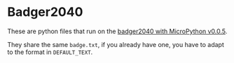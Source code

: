 Badger2040
==========

These are python files that run on the [badger2040 with MicroPython v0.0.5](https://github.com/pimoroni/badger2040/releases/tag/v0.0.5).

They share the same `badge.txt`, if you already have one, you have to adapt to the format in `DEFAULT_TEXT`.
